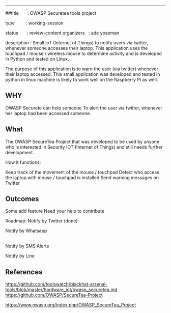 ---
##title        : OWASP Securetea tools project

type         : working-session

status       : review-content
organizers   : ade yoseman

description  : Small IoT (Internet of Things) to notify users via twitter, whenever someone accesses their laptop. This application uses the touchpad / mouse / wireless mouse to determine activity and is developed in Python and tested on Linux.

The purpose of this application is to warn the user (via twitter) whenever their laptop accessed. This small application was developed and tested in python in linux machine is likely to work well on the Raspberry Pi as well.<br>



## WHY
OWASP Securete can help someone
To alert the user via twitter, whenever her laptop had been accessed someone.<br>

## What
The OWASP SecureTea Project that was developed to be used by anyone who is interested in Security IOT (Internet of Things) and still needs further development.<br>

How it functions:

Keep track of the movement of the mouse / touchpad
Detect who access the laptop with mouse / touchpad is installed
Send warning messages on Twitter


## Outcomes

Some add feature
Need your help to contribute

Roadmap:
Notify by Twitter (done)

Notify by Whatsapp<br><br>

Notify by SMS Alerts

Notify by Line

## References
https://github.com/toolswatch/blackhat-arsenal-tools/blob/master/hardware_iot/owasp_securetea.md
https://github.com/OWASP/SecureTea-Project

https://www.owasp.org/index.php/OWASP_SecureTea_Project
